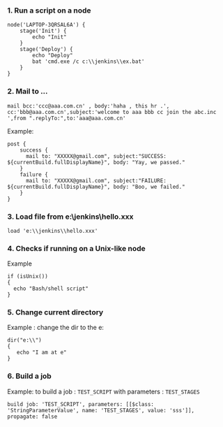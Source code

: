 ### 1. Run a script on a node
```
node('LAPTOP-3QRSAL6A') {
    stage('Init') {
        echo "Init"
    }
    stage('Deploy') {
        echo "Deploy"
        bat 'cmd.exe /c c:\\jenkins\\ex.bat'
    }
}
```
### 2. Mail to ...
```
mail bcc:'ccc@aaa.com.cn' , body:'haha , this hr .', cc:'bbb@aaa.com.cn',subject:'welcome to aaa bbb cc join the abc.inc ',from ".replyTo:",to:'aaa@aaa.com.cn'
```
Example:
```  
post {
    success {
      mail to: "XXXXX@gmail.com", subject:"SUCCESS: ${currentBuild.fullDisplayName}", body: "Yay, we passed."
    }
    failure {
      mail to: "XXXXX@gmail.com", subject:"FAILURE: ${currentBuild.fullDisplayName}", body: "Boo, we failed."
    }
}
```
### 3. Load file from e:\jenkins\hello.xxx
```
load 'e:\\jenkins\\hello.xxx'
```
### 4. Checks if running on a Unix-like node
Example
```
if (isUnix())
{
  echo "Bash/shell script"
}
```
### 5. Change current directory
Example : change the dir to the e:
```
dir("e:\\")
{
   echo "I am at e"
}
```
### 6. Build a job
Example: to build a job : ```TEST_SCRIPT``` with parameters : ```TEST_STAGES```
```
build job: 'TEST_SCRIPT', parameters: [[$class: 'StringParameterValue', name: 'TEST_STAGES', value: 'sss']], propagate: false
```
